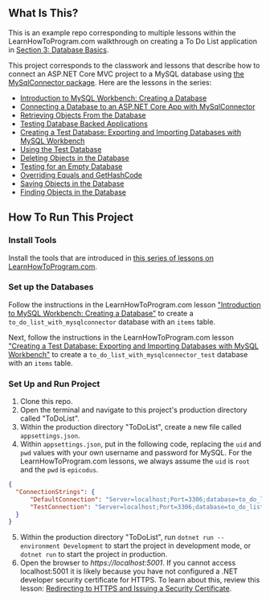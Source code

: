 ## What Is This?
 
This is an example repo corresponding to multiple lessons within the LearnHowToProgram.com walkthrough on creating a To Do List application in [Section 3: Database Basics](https://www.learnhowtoprogram.com/c-and-net/database-basics).
 
This project corresponds to the classwork and lessons that describe how to connect an ASP.NET Core MVC project to a MySQL database using [the MySqlConnector package](https://mysqlconnector.net/). Here are the lessons in the series:

- [Introduction to MySQL Workbench: Creating a Database](https://www.learnhowtoprogram.com/c-and-net/database-basics/introduction-to-mysql-workbench-creating-a-database)
- [Connecting a Database to an ASP.NET Core App with MySqlConnector](https://www.learnhowtoprogram.com/c-and-net/database-basics/connecting-a-database-to-an-asp-net-core-app-with-mysqlconnector) 
- [Retrieving Objects From the Database](https://www.learnhowtoprogram.com/c-and-net/database-basics/retrieving-objects-from-the-database)
- [Testing Database Backed Applications](https://www.learnhowtoprogram.com/c-and-net/database-basics/testing-database-backed-applications)
- [Creating a Test Database: Exporting and Importing Databases with MySQL Workbench](https://www.learnhowtoprogram.com/c-and-net/database-basics/creating-a-test-database-exporting-and-importing-databases-with-mysql-workbench)
- [Using the Test Database](https://www.learnhowtoprogram.com/c-and-net/database-basics/using-the-test-database)
- [Deleting Objects in the Database](https://www.learnhowtoprogram.com/c-and-net/database-basics/deleting-objects-in-the-database)
- [Testing for an Empty Database](https://www.learnhowtoprogram.com/c-and-net/database-basics/testing-for-an-empty-database)
- [Overriding Equals and GetHashCode](https://www.learnhowtoprogram.com/c-and-net/database-basics/overriding-equals-and-gethashcode)
- [Saving Objects in the Database](https://www.learnhowtoprogram.com/c-and-net/database-basics/saving-objects-in-the-database)
- [Finding Objects in the Database](https://www.learnhowtoprogram.com/c-and-net/database-basics/finding-objects-in-the-database)
 
## How To Run This Project

### Install Tools

Install the tools that are introduced in [this series of lessons on LearnHowToProgram.com](https://www.learnhowtoprogram.com/c-and-net/getting-started-with-c).

### Set up the Databases

Follow the instructions in the LearnHowToProgram.com lesson ["Introduction to MySQL Workbench: Creating a Database"](https://www.learnhowtoprogram.com/c-and-net/database-basics/introduction-to-mysql-workbench-creating-a-database) to create a `to_do_list_with_mysqlconnector` database with an `items` table.

Next, follow the instructions in the LearnHowToProgram.com lesson ["Creating a Test Database: Exporting and Importing Databases with MySQL Workbench"](https://www.learnhowtoprogram.com/c-and-net/database-basics/creating-a-test-database-exporting-and-importing-databases-with-mysql-workbench) to create a `to_do_list_with_mysqlconnector_test` database with an `items` table.

### Set Up and Run Project

1. Clone this repo.
2. Open the terminal and navigate to this project's production directory called "ToDoList".
3. Within the production directory "ToDoList", create a new file called `appsettings.json`.
4. Within `appsettings.json`, put in the following code, replacing the `uid` and `pwd` values with your own username and password for MySQL. For the LearnHowToProgram.com lessons, we always assume the `uid` is `root` and the `pwd` is `epicodus`.

```json
{
  "ConnectionStrings": {
      "DefaultConnection": "Server=localhost;Port=3306;database=to_do_list_with_mysqlconnector;uid=root;pwd=epicodus;",
      "TestConnection": "Server=localhost;Port=3306;database=to_do_list_with_mysqlconnector_test;uid=root;pwd=epicodus;"
  }
}
```

5. Within the production directory "ToDoList", run `dotnet run --environment Development` to start the project in development mode, or `dotnet run` to start the project in production.
4. Open the browser to _https://localhost:5001_. If you cannot access localhost:5001 it is likely because you have not configured a .NET developer security certificate for HTTPS. To learn about this, review this lesson: [Redirecting to HTTPS and Issuing a Security Certificate](https://www.learnhowtoprogram.com/c-and-net/basic-web-applications/redirecting-to-https-and-issuing-a-security-certificate).